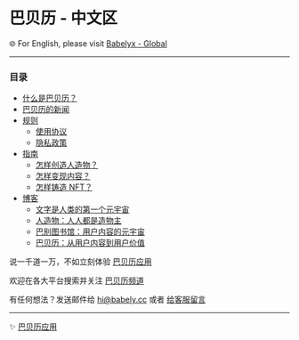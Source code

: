 # 巴贝历 - 中文区

🌐 For English, please visit [Babelyx - Global](https://info.earth.babelyx.com)

---

### 目录

- [什么是巴贝历？](./指南/whitepaper/home.md)
- [巴贝历的新闻](./新闻/home.md)
- [规则](./规则)
  - [使用协议](./规则/使用协议/home.md)
  - [隐私政策](./规则/隐私政策/home.md)
- [指南](./指南)
  - [怎样创造人造物？](./指南/怎样创造人造物/home.md)
  - [怎样变现内容？](./指南/怎样变现内容/home.md)
  - [怎样铸造 NFT？](./指南/怎样铸造NFT/home.md)
- [博客](./博客)
  - [文字是人类的第一个元宇宙](./博客/20250510_文字是人类的第一个元宇宙/home.md)
  - [人造物：人人都是造物主](./博客/20250511_人造物：人人都是造物主/home.md)
  - [巴别图书馆：用户内容的元宇宙](./博客/20250512_巴别图书馆：人造物的元宇宙/home.md)
  - [巴贝历：从用户内容到用户价值](./博客/20250513_巴贝历：从用户内容到用户价值/home.md)

说一千道一万，不如立刻体验 [巴贝历应用](https://u.babely.cc)

欢迎在各大平台搜索并关注 [巴贝历频道](https://links.babely.cc)

有任何想法？发送邮件给 [hi@babely.cc](mailto:hi@babely.cc) 或者 [给客服留言](https://csr.babely.cc)

---

✨ [巴贝历应用](https://巴贝历.com)

<!-- ✨ 巴贝历源自 [远近星空](https://yuanjinx.com) -->
